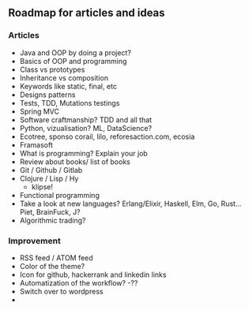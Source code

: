 ## Roadmap for articles and ideas ##

### Articles ###
 - Java and OOP by doing a project?
  -  Basics of OOP and programming
  -  Class vs prototypes
  -  Inheritance vs composition
  -  Keywords like static, final, etc
  -  Designs patterns
  -  Tests, TDD, Mutations testings
 - Spring MVC
 - Software craftmanship? TDD and all that
 - Python, vizualisation? ML, DataScience?
 - Ecotree, sponso corail, lilo, reforesaction.com, ecosia
 - Framasoft
 - What is programming? Explain your job
 - Review about books/ list of books
 - Git / Github / Gitlab
 - Clojure / Lisp / Hy
   - klipse!
 - Functional programming
 - Take a look at new languages? Erlang/Elixir, Haskell, Elm, Go, Rust... Piet, BrainFuck, J?
 -  Algorithmic trading?

### Improvement ###
 -  RSS feed / ATOM feed
 -  Color of the theme?
 -  Icon for github, hackerrank and linkedin links
 -  Automatization of the workflow?
 -??
 - Switch over to wordpress
 - 